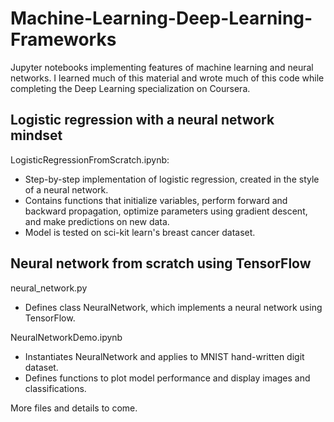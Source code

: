 # Machine-Learning-Deep-Learning-Frameworks
Jupyter notebooks implementing features of machine learning and neural networks. I learned much of this material and wrote much of this code while completing the Deep Learning specialization on Coursera.

## Logistic regression with a neural network mindset
LogisticRegressionFromScratch.ipynb:
- Step-by-step implementation of logistic regression, created in the style of a neural network.
- Contains functions that initialize variables, perform forward and backward propagation, optimize parameters using gradient descent, and make predictions on new data.
- Model is tested on sci-kit learn's breast cancer dataset.

## Neural network from scratch using TensorFlow
neural_network.py
- Defines class NeuralNetwork, which implements a neural network using TensorFlow.

NeuralNetworkDemo.ipynb
- Instantiates NeuralNetwork and applies to MNIST hand-written digit dataset.
- Defines functions to plot model performance and display images and classifications.

More files and details to come.
